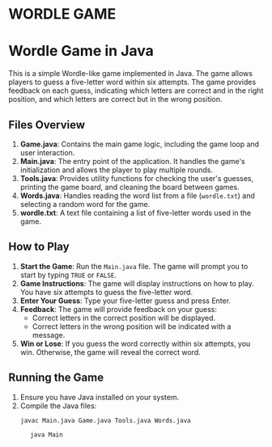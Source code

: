 # WORDLE GAME
# Wordle Game in Java

This is a simple Wordle-like game implemented in Java. The game allows players to guess a five-letter word within six attempts. The game provides feedback on each guess, indicating which letters are correct and in the right position, and which letters are correct but in the wrong position.

## Files Overview

1. **Game.java**: Contains the main game logic, including the game loop and user interaction.
2. **Main.java**: The entry point of the application. It handles the game's initialization and allows the player to play multiple rounds.
3. **Tools.java**: Provides utility functions for checking the user's guesses, printing the game board, and cleaning the board between games.
4. **Words.java**: Handles reading the word list from a file (`wordle.txt`) and selecting a random word for the game.
5. **wordle.txt**: A text file containing a list of five-letter words used in the game.

## How to Play

1. **Start the Game**: Run the `Main.java` file. The game will prompt you to start by typing `TRUE` or `FALSE`.
2. **Game Instructions**: The game will display instructions on how to play. You have six attempts to guess the five-letter word.
3. **Enter Your Guess**: Type your five-letter guess and press Enter.
4. **Feedback**: The game will provide feedback on your guess:
   - Correct letters in the correct position will be displayed.
   - Correct letters in the wrong position will be indicated with a message.
5. **Win or Lose**: If you guess the word correctly within six attempts, you win. Otherwise, the game will reveal the correct word.

## Running the Game

1. Ensure you have Java installed on your system.
2. Compile the Java files:
   ```bash
   javac Main.java Game.java Tools.java Words.java
```bash
      java Main


   
